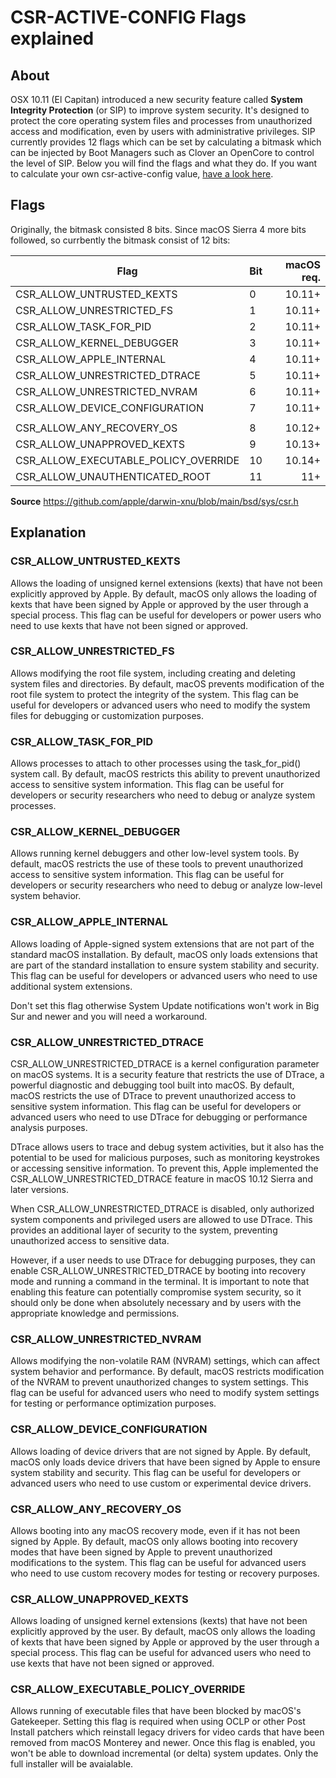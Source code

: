 # CSR-ACTIVE-CONFIG Flags explained

## About
OSX 10.11 (El Capitan) introduced a new security feature called **System Integrity Protection** (or SIP) to improve system security. It's designed to protect the core operating system files and processes from unauthorized access and modification, even by users with administrative privileges. SIP currently provides 12 flags which can be set by calculating a bitmask which can be injected by Boot Managers such as Clover an OpenCore to control the level of SIP. Below you will find the flags and what they do. If you want to calculate your own csr-active-config value, [have a look here](https://github.com/5T33Z0/OC-Little-Translated/tree/main/B_OC_Calculators).

## Flags
Originally, the bitmask consisted 8 bits. Since macOS Sierra 4 more bits followed, so currbently the bitmask consist of 12 bits:

Flag | Bit | macOS req.
-----|-----|------------:
CSR_ALLOW_UNTRUSTED_KEXTS            | 0 | 10.11+
CSR_ALLOW_UNRESTRICTED_FS            | 1 | 10.11+
CSR_ALLOW_TASK_FOR_PID               | 2 | 10.11+
CSR_ALLOW_KERNEL_DEBUGGER            | 3 | 10.11+
CSR_ALLOW_APPLE_INTERNAL             | 4 | 10.11+
CSR_ALLOW_UNRESTRICTED_DTRACE        | 5 | 10.11+
CSR_ALLOW_UNRESTRICTED_NVRAM         | 6 | 10.11+
CSR_ALLOW_DEVICE_CONFIGURATION       | 7 | 10.11+
||
CSR_ALLOW_ANY_RECOVERY_OS            | 8 | 10.12+
CSR_ALLOW_UNAPPROVED_KEXTS           | 9 | 10.13+
CSR_ALLOW_EXECUTABLE_POLICY_OVERRIDE | 10 | 10.14+
CSR_ALLOW_UNAUTHENTICATED_ROOT       | 11 | 11+

**Source** https://github.com/apple/darwin-xnu/blob/main/bsd/sys/csr.h

## Explanation

### CSR_ALLOW_UNTRUSTED_KEXTS
Allows the loading of unsigned kernel extensions (kexts) that have not been explicitly approved by Apple. By default, macOS only allows the loading of kexts that have been signed by Apple or approved by the user through a special process. This flag can be useful for developers or power users who need to use kexts that have not been signed or approved.

### CSR_ALLOW_UNRESTRICTED_FS
Allows modifying the root file system, including creating and deleting system files and directories. By default, macOS prevents modification of the root file system to protect the integrity of the system. This flag can be useful for developers or advanced users who need to modify the system files for debugging or customization purposes.

### CSR_ALLOW_TASK_FOR_PID
Allows processes to attach to other processes using the task_for_pid() system call. By default, macOS restricts this ability to prevent unauthorized access to sensitive system information. This flag can be useful for developers or security researchers who need to debug or analyze system processes.

### CSR_ALLOW_KERNEL_DEBUGGER
Allows running kernel debuggers and other low-level system tools. By default, macOS restricts the use of these tools to prevent unauthorized access to sensitive system information. This flag can be useful for developers or security researchers who need to debug or analyze low-level system behavior.

### CSR_ALLOW_APPLE_INTERNAL
Allows loading of Apple-signed system extensions that are not part of the standard macOS installation. By default, macOS only loads extensions that are part of the standard installation to ensure system stability and security. This flag can be useful for developers or advanced users who need to use additional system extensions.

Don't set this flag otherwise System Update notifications won't work in Big Sur and newer and you will need a workaround.

### CSR_ALLOW_UNRESTRICTED_DTRACE
CSR_ALLOW_UNRESTRICTED_DTRACE is a kernel configuration parameter on macOS systems. It is a security feature that restricts the use of DTrace, a powerful diagnostic and debugging tool built into macOS. By default, macOS restricts the use of DTrace to prevent unauthorized access to sensitive system information. This flag can be useful for developers or advanced users who need to use DTrace for debugging or performance analysis purposes.

DTrace allows users to trace and debug system activities, but it also has the potential to be used for malicious purposes, such as monitoring keystrokes or accessing sensitive information. To prevent this, Apple implemented the CSR_ALLOW_UNRESTRICTED_DTRACE feature in macOS 10.12 Sierra and later versions.

When CSR_ALLOW_UNRESTRICTED_DTRACE is disabled, only authorized system components and privileged users are allowed to use DTrace. This provides an additional layer of security to the system, preventing unauthorized access to sensitive data.

However, if a user needs to use DTrace for debugging purposes, they can enable CSR_ALLOW_UNRESTRICTED_DTRACE by booting into recovery mode and running a command in the terminal. It is important to note that enabling this feature can potentially compromise system security, so it should only be done when absolutely necessary and by users with the appropriate knowledge and permissions. 

### CSR_ALLOW_UNRESTRICTED_NVRAM
Allows modifying the non-volatile RAM (NVRAM) settings, which can affect system behavior and performance. By default, macOS restricts modification of the NVRAM to prevent unauthorized changes to system settings. This flag can be useful for advanced users who need to modify system settings for testing or performance optimization purposes.

### CSR_ALLOW_DEVICE_CONFIGURATION
Allows loading of device drivers that are not signed by Apple. By default, macOS only loads device drivers that have been signed by Apple to ensure system stability and security. This flag can be useful for developers or advanced users who need to use custom or experimental device drivers.

### CSR_ALLOW_ANY_RECOVERY_OS
Allows booting into any macOS recovery mode, even if it has not been signed by Apple. By default, macOS only allows booting into recovery modes that have been signed by Apple to prevent unauthorized modifications to the system. This flag can be useful for advanced users who need to use custom recovery modes for testing or recovery purposes.

### CSR_ALLOW_UNAPPROVED_KEXTS
Allows loading of unsigned kernel extensions (kexts) that have not been explicitly approved by the user. By default, macOS only allows the loading of kexts that have been signed by Apple or approved by the user through a special process. This flag can be useful for advanced users who need to use kexts that have not been signed or approved.

### CSR_ALLOW_EXECUTABLE_POLICY_OVERRIDE
Allows running of executable files that have been blocked by macOS's Gatekeeper. Setting this flag is required when using OCLP or other Post Install patchers which reinstall legacy drivers for video cards that have been removed from macOS Monterey and newer. Once this flag is enabled, you won't be able to download incremental (or delta) system updates. Only the full installer will be avaialable.
  
